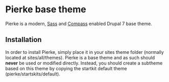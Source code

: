 # Pierke base theme

Pierke is a modern, [Sass](http://sass-lang.com/) and
[Compass](http://compass-style.org/) enabled Drupal 7 base theme.

## Installation

In order to install Pierke, simply place it in your sites theme folder
(normally located at sites/all/themes). Pierke is a base theme and as such
should **never** be used or modified directly. Instead, you should create a subtheme based on this theme by copying
the startkit default theme (pierke/startskits/default).

